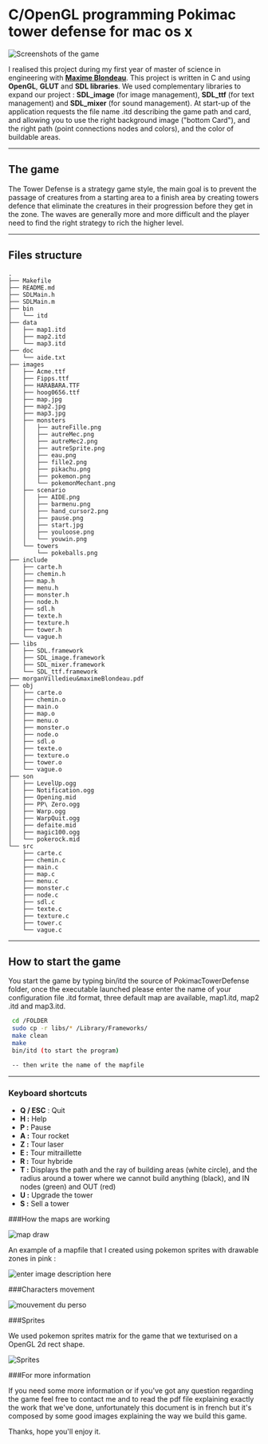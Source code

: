 C/OpenGL programming Pokimac tower defense for mac os x
===================

![Screenshots of the game](http://s24.postimg.org/4h1r6hg39/example.jpg)


I realised this project during my first year of master of science in engineering with **[Maxime Blondeau](http://maximeblondeau.com/)**. This project is written in C and using **OpenGL**, **GLUT** and **SDL libraries**. We used complementary libraries to expand our project : **SDL_image** (for image management), **SDL_ttf** (for text management) and **SDL_mixer** (for sound management). At start-up of the application requests the file name .itd describing the game path and card, and allowing you to use the right background image ("bottom Card"), and the right path (point connections nodes and colors), and the color of buildable areas.

----------

The game
-------------

The Tower Defense is a strategy game style, the main goal is to prevent the passage of creatures from a starting area to a finish area by creating towers defence that eliminate the creatures in their progression before they get in the zone. The waves are generally more and more difficult and the player need to find the right strategy to rich the higher level.

----------


Files structure
-------------------

```
.
├── Makefile
├── README.md
├── SDLMain.h
├── SDLMain.m
├── bin
│   └── itd
├── data
│   ├── map1.itd
│   ├── map2.itd
│   └── map3.itd
├── doc
│   └── aide.txt
├── images
│   ├── Acme.ttf
│   ├── Fipps.ttf
│   ├── HARABARA.TTF
│   ├── hoog0656.ttf
│   ├── map.jpg
│   ├── map2.jpg
│   ├── map3.jpg
│   ├── monsters
│   │   ├── autreFille.png
│   │   ├── autreMec.png
│   │   ├── autreMec2.png
│   │   ├── autreSprite.png
│   │   ├── eau.png
│   │   ├── fille2.png
│   │   ├── pikachu.png
│   │   ├── pokemon.png
│   │   └── pokemonMechant.png
│   ├── scenario
│   │   ├── AIDE.png
│   │   ├── barmenu.png
│   │   ├── hand_cursor2.png
│   │   ├── pause.png
│   │   ├── start.jpg
│   │   ├── youloose.png
│   │   └── youwin.png
│   └── towers
│       └── pokeballs.png
├── include
│   ├── carte.h
│   ├── chemin.h
│   ├── map.h
│   ├── menu.h
│   ├── monster.h
│   ├── node.h
│   ├── sdl.h
│   ├── texte.h
│   ├── texture.h
│   ├── tower.h
│   └── vague.h
├── libs
│   ├── SDL.framework
│   ├── SDL_image.framework
│   ├── SDL_mixer.framework
│   └── SDL_ttf.framework
├── morganVilledieu&maximeBlondeau.pdf
├── obj
│   ├── carte.o
│   ├── chemin.o
│   ├── main.o
│   ├── map.o
│   ├── menu.o
│   ├── monster.o
│   ├── node.o
│   ├── sdl.o
│   ├── texte.o
│   ├── texture.o
│   ├── tower.o
│   └── vague.o
├── son
│   ├── LevelUp.ogg
│   ├── Notification.ogg
│   ├── Opening.mid
│   ├── PP\ Zero.ogg
│   ├── Warp.ogg
│   ├── WarpQuit.ogg
│   ├── defaite.mid
│   ├── magic100.ogg
│   └── pokerock.mid
└── src
    ├── carte.c
    ├── chemin.c
    ├── main.c
    ├── map.c
    ├── menu.c
    ├── monster.c
    ├── node.c
    ├── sdl.c
    ├── texte.c
    ├── texture.c
    ├── tower.c
    └── vague.c
```
----------


How to start the game
-------------

You start the game by typing bin/itd the source of PokimacTowerDefense folder, once the executable launched please enter the name of your configuration file .itd format, three default map are available, map1.itd, map2 .itd and map3.itd.

```sh
 cd /FOLDER
 sudo cp -r libs/* /Library/Frameworks/
 make clean
 make
 bin/itd (to start the program)

 -- then write the name of the mapfile
```

----------


### Keyboard shortcuts

 - **Q / ESC** : Quit
 -  **H :** Help
 -   **P :** Pause
 -   **A :** Tour rocket
 -    **Z :** Tour laser
 -    **E :** Tour mitraillette
 -    **R :** Tour hybride
 -    **T :** Displays the path and the ray of building areas (white circle), and the radius around a tower where we cannot build anything
   (black), and IN nodes (green) and OUT (red)
 -    **U :** Upgrade the tower
 -    **S :** Sell a tower

###How the maps are working

![map draw](http://s1.postimg.org/lahvoq5rh/Screenshot_2015_07_18_20_00_05.png)


An example of a mapfile that I created using pokemon sprites with drawable zones in pink :

![enter image description here](http://s17.postimg.org/bjjtc3gkt/map2.jpg)

###Characters movement

![mouvement du perso](http://s1.postimg.org/u446s33ce/Screenshot_2015_07_18_20_00_13.jpg)

###Sprites

We used pokemon sprites matrix for the game that we texturised on a OpenGL 2d rect shape.

![Sprites](http://s4.postimg.org/ndxbu3gul/pikachu.png)

###For more information

If you need some more information or if you've got any question regarding the game feel free to contact me and to read the pdf file explaining exactly the work that we've done, unfortunately this document is in french but it's composed by some good images explaining the way we build this game.

Thanks, hope you'll enjoy it.
